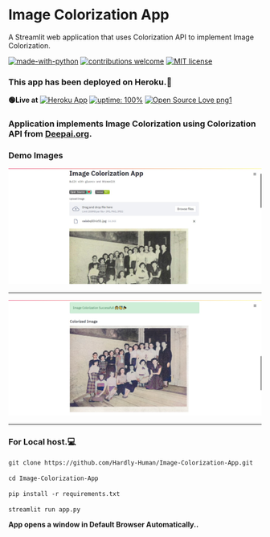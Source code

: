 # Image Colorization App
A Streamlit web application that uses Colorization API to implement Image Colorization.

[![made-with-python](https://img.shields.io/badge/Made%20with-Python-1f425f.svg)](https://www.python.org/)
[![contributions welcome](https://img.shields.io/badge/contributions-welcome-brightgreen.svg?style=flat)](https://github.com/Hardly-Human/Image-Colorization-App)
[![MIT license](https://img.shields.io/badge/License-MIT-blue.svg)](https://lbesson.mit-license.org/)


### This app has been deployed on Heroku.🥳
 **🟢Live at** [![Heroku App](https://raw.githubusercontent.com/gregsadetsky/heroku-ci-badge/master/badges/succeeded.svg)](https://image-colorization-app.herokuapp.com/)
 [![uptime: 100%](https://camo.githubusercontent.com/b3fc74878a0d5fcca5a78b288aa4b489f65fd7eb/68747470733a2f2f696d672e736869656c64732e696f2f62616467652f757074696d652d3130302532352d627269676874677265656e)](https://image-colorization-app.herokuapp.com/)
[![Open Source Love png1](https://badges.frapsoft.com/os/v1/open-source.png?v=103)](https://github.com/Hardly-Human)
 

### Application implements Image Colorization using Colorization API from [Deepai.org](https://deepai.org/). 
  
### Demo Images
![img1](https://github.com/Hardly-Human/Image-Colorization-App/blob/master/img1.jpg)
*** ***
![img2](https://github.com/Hardly-Human/Image-Colorization-App/blob/master/img2.jpg)
*** ***  

### For Local host.💻

`git clone https://github.com/Hardly-Human/Image-Colorization-App.git`

`cd Image-Colorization-App`

`pip install -r requirements.txt`

`streamlit run app.py`

__App opens a window in Default Browser Automatically..__


